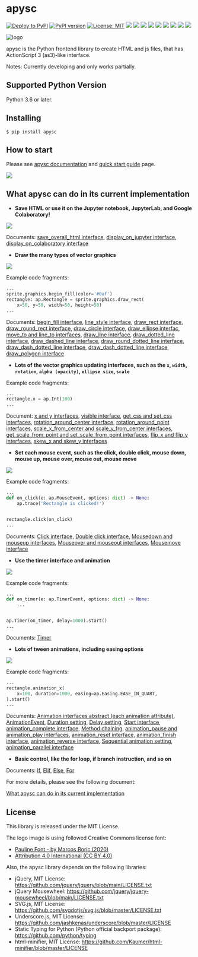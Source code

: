 # apysc

[![Deploy to PyPI](https://github.com/simon-ritchie/apysc/actions/workflows/deploy_to_pypi.yml/badge.svg)](https://github.com/simon-ritchie/apysc/actions/workflows/deploy_to_pypi.yml)
[![PyPI version](https://badge.fury.io/py/apysc.svg)](https://badge.fury.io/py/apysc)
[![License: MIT](https://img.shields.io/badge/License-MIT-yellow.svg)](https://github.com/simon-ritchie/apysc/blob/main/LICENSE)
![](https://byob.yarr.is/simon-ritchie/apysc/pytest_on_py3.6.15)
![](https://byob.yarr.is/simon-ritchie/apysc/pytest_on_py3.7.12)
![](https://byob.yarr.is/simon-ritchie/apysc/pytest_on_py3.8.12)
![](https://byob.yarr.is/simon-ritchie/apysc/pytest_on_py3.9.9)
![](https://byob.yarr.is/simon-ritchie/apysc/pytest_on_py3.10.0)
![](https://byob.yarr.is/simon-ritchie/apysc/pytest_coverage)
![](https://byob.yarr.is/simon-ritchie/apysc/flake8_checking)
![](https://byob.yarr.is/simon-ritchie/apysc/mypy_checking)
![](https://byob.yarr.is/simon-ritchie/apysc/numdoclint_checking)

![logo](https://github.com/simon-ritchie/apysc/blob/main/assets/logo_v1/logo_small_v1.png)

apysc is the Python frontend library to create HTML and js files, that has ActionScript 3 (as3)-like interface.

Notes: Currently developing and only works partially.

## Supported Python Version

Python 3.6 or later.

## Installing

```
$ pip install apysc
```

## How to start

Please see [apysc documentation](https://simon-ritchie.github.io/apysc/index.html) and [quick start guide](https://simon-ritchie.github.io/apysc/quick_start.html) page.

<a href="https://simon-ritchie.github.io/apysc/index.html"><img src="https://github.com/simon-ritchie/apysc/blob/main/assets/document_index_screenshot.png"></a>

## What apysc can do in its current implementation

- **Save HTML or use it on the Jupyter notebook, JupyterLab, and Google Colaboratory!**

![](https://github.com/simon-ritchie/apysc/blob/main/assets/jupyterlab_interface.png)

Documents: [save_overall_html interface](https://simon-ritchie.github.io/apysc/save_overall_html.html), [display_on_jupyter interface](https://simon-ritchie.github.io/apysc/display_on_jupyter.html), [display_on_colaboratory interface](https://simon-ritchie.github.io/apysc/display_on_colaboratory.html)

- **Draw the many types of vector graphics**

![](https://github.com/simon-ritchie/apysc/blob/main/assets/vector_graphics_samples.png)

Example code fragments:

```py
...
sprite.graphics.begin_fill(color='#0af')
rectangle: ap.Rectangle = sprite.graphics.draw_rect(
    x=50, y=50, width=50, height=50)
...
```

Documents: [begin_fill interface](https://simon-ritchie.github.io/apysc/graphics_begin_fill.html), [line_style interface](https://simon-ritchie.github.io/apysc/graphics_line_style.html), [draw_rect interface](https://simon-ritchie.github.io/apysc/graphics_draw_rect.html), [draw_round_rect interface](https://simon-ritchie.github.io/apysc/graphics_draw_round_rect.html), [draw_circle interface](https://simon-ritchie.github.io/apysc/graphics_draw_circle.html), [draw_ellipse interfac](https://simon-ritchie.github.io/apysc/graphics_draw_ellipse.html), [move_to and line_to interfaces](https://simon-ritchie.github.io/apysc/graphics_move_to_and_line_to.html), [draw_line interface](https://simon-ritchie.github.io/apysc/graphics_draw_line.html), [draw_dotted_line interface](https://simon-ritchie.github.io/apysc/graphics_draw_dotted_line.html), [draw_dashed_line interface](https://simon-ritchie.github.io/apysc/graphics_draw_dashed_line.html), [draw_round_dotted_line interface](https://simon-ritchie.github.io/apysc/graphics_draw_round_dotted_line.html), [draw_dash_dotted_line interface](https://simon-ritchie.github.io/apysc/graphics_draw_dash_dotted_line.html), [draw_dash_dotted_line interface](https://simon-ritchie.github.io/apysc/graphics_draw_dash_dotted_line.html), [draw_polygon interface](https://simon-ritchie.github.io/apysc/graphics_draw_polygon.html)


- **Lots of the vector graphics updating interfaces, such as the `x`, `width`, `rotation`, `alpha (opacity)`, `ellipse size`, `scale`**

Example code fragments:

```py
...
rectangle.x = ap.Int(100)
...
```

Document: [x and y interfaces](https://simon-ritchie.github.io/apysc/display_object_x_and_y.html), [visible interface](https://simon-ritchie.github.io/apysc/display_object_visible.html), [get_css and set_css interfaces](https://simon-ritchie.github.io/apysc/display_object_get_and_set_css.html), [rotation_around_center interface](https://simon-ritchie.github.io/apysc/graphics_base_rotation_around_center.html), [rotation_around_point interfaces](https://simon-ritchie.github.io/apysc/graphics_base_rotation_around_point.html), [scale_x_from_center and scale_y_from_center interfaces](https://simon-ritchie.github.io/apysc/graphics_base_scale_from_center.html), [get_scale_from_point and set_scale_from_point interfaces](https://simon-ritchie.github.io/apysc/graphics_base_scale_from_point.html), [flip_x and flip_y interfaces](https://simon-ritchie.github.io/apysc/graphics_base_flip_interfaces.html), [skew_x and skew_y interfaces](https://simon-ritchie.github.io/apysc/graphics_base_skew.html)

- **Set each mouse event, such as the click, double click, mouse down, mouse up, mouse over, mouse out, mouse move**

![](https://github.com/simon-ritchie/apysc/blob/main/assets/mouse_move.gif)

Example code fragments:

```py
...
def on_click(e: ap.MouseEvent, options: dict) -> None:
    ap.trace('Rectangle is clicked!')


rectangle.click(on_click)
...
```

Documents: [Click interface](https://simon-ritchie.github.io/apysc/click.html), [Double click interface](https://simon-ritchie.github.io/apysc/dblclick.html), [Mousedown and mouseup interfaces](https://simon-ritchie.github.io/apysc/mousedown_and_mouseup.html), [Mouseover and mouseout interfaces](https://simon-ritchie.github.io/apysc/mouseover_and_mouseout.html), [Mousemove interface](https://simon-ritchie.github.io/apysc/mousemove.html)

- **Use the timer interface and animation**

![](https://github.com/simon-ritchie/apysc/blob/main/assets/rotation_and_alpha_animation.gif)

Example code fragments:

```py
...
def on_timer(e: ap.TimerEvent, options: dict) -> None:
    ...


ap.Timer(on_timer, delay=1000).start()
...
```

Documents: [Timer](https://simon-ritchie.github.io/apysc/timer.html)

- **Lots of tween animations, including easing options**

[![](https://github.com/simon-ritchie/apysc/blob/main/assets/animation_interfaces_abstract.gif)](https://simon-ritchie.github.io/apysc/animation_interfaces_abstract.html)

Example code fragments:

```py
...
rectangle.animation_x(
    x=100, duration=1000, easing=ap.Easing.EASE_IN_QUART,
).start()
...
```

Documents: [Animation interfaces abstract (each animation attribute)](https://simon-ritchie.github.io/apysc/animation_interfaces_abstract.html), [AnimationEvent](https://simon-ritchie.github.io/apysc/animation_event.html), [Duration setting](https://simon-ritchie.github.io/apysc/animation_duration.html), [Delay setting](https://simon-ritchie.github.io/apysc/animation_delay.html), [Start interface](https://simon-ritchie.github.io/apysc/animation_base_start.html), [animation_complete interface](https://simon-ritchie.github.io/apysc/animation_complete.html), [Method chaining](https://simon-ritchie.github.io/apysc/animation_method_chaining.html), [animation_pause and animation_play interfaces](https://simon-ritchie.github.io/apysc/animation_pause_and_play.html), [animation_reset interface](https://simon-ritchie.github.io/apysc/animation_reset.html), [animation_finish interface](https://simon-ritchie.github.io/apysc/animation_finish.html), [animation_reverse interface](https://simon-ritchie.github.io/apysc/animation_reverse.html), [Sequential animation setting](https://simon-ritchie.github.io/apysc/sequential_animation.html), [animation_parallel interface](https://simon-ritchie.github.io/apysc/animation_parallel.html)


- **Basic control, like the for loop, if branch instruction, and so on**

Documents: [If](https://simon-ritchie.github.io/apysc/if.html), [Elif](https://simon-ritchie.github.io/apysc/elif.html), [Else](https://simon-ritchie.github.io/apysc/else.html), [For](https://simon-ritchie.github.io/apysc/for.html)

For more details, please see the following document:

[What apysc can do in its current implementation](https://simon-ritchie.github.io/apysc/what_apysc_can_do.html)

## License

This library is released under the MIT License.

The logo image is using followed Creative Commons license font:

- [Pauline Font - by Marcos Boric (2020)](https://www.behance.net/gallery/94972757/Pauline-Font)
- [Attribution 4.0 International (CC BY 4.0)](https://creativecommons.org/licenses/by/4.0/deed.en)

Also, the apysc library depends on the following libraries:

- jQuery, MIT License: https://github.com/jquery/jquery/blob/main/LICENSE.txt
- jQuery Mousewheel: https://github.com/jquery/jquery-mousewheel/blob/main/LICENSE.txt
- SVG.js, MIT License: https://github.com/svgdotjs/svg.js/blob/master/LICENSE.txt
- Underscore.js, MIT License: https://github.com/jashkenas/underscore/blob/master/LICENSE
- Static Typing for Python (Python official backport package): https://github.com/python/typing
- html-minifier, MIT License: https://github.com/Kaumer/html-minifier/blob/master/LICENSE